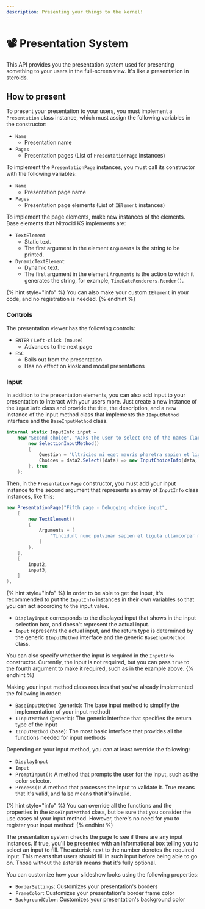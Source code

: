 ```yaml
---
description: Presenting your things to the kernel!
---
```


# 📽️ Presentation System

This API provides you the presentation system used for presenting something to your users in the full-screen view. It's like a presentation in steroids.

## How to present

To present your presentation to your users, you must implement a `Presentation` class instance, which must assign the following variables in the constructor:

* `Name`
  * Presentation name
* `Pages`
  * Presentation pages (List of `PresentationPage` instances)

To implement the `PresentationPage` instances, you must call its constructor with the following variables:

* `Name`
  * Presentation page name
* `Pages`
  * Presentation page elements (List of `IElement` instances)

To implement the page elements, make new instances of the elements. Base elements that Nitrocid KS implements are:

* `TextElement`
  * Static text.
  * The first argument in the element `Arguments` is the string to be printed.
* `DynamicTextElement`
  * Dynamic text.
  * The first argument in the element `Arguments` is the action to which it generates the string, for example, `TimeDateRenderers.Render()`.

{% hint style="info" %}
You can also make your custom `IElement` in your code, and no registration is needed.
{% endhint %}

### Controls

The presentation viewer has the following controls:

* `ENTER` / `Left-click (mouse)`
  * Advances to the next page
* `ESC`
  * Bails out from the presentation
  * Has no effect on kiosk and modal presentations

### Input

In addition to the presentation elements, you can also add input to your presentation to interact with your users more. Just create a new instance of the `InputInfo` class and provide the title, the description, and a new instance of the input method class that implements the `IInputMethod` interface and the `BaseInputMethod` class.

```csharp
internal static InputInfo input =
    new("Second choice", "Asks the user to select one of the names (larger)",
        new SelectionInputMethod()
        {
            Question = "Ultricies mi eget mauris pharetra sapien et ligula:",
            Choices = data2.Select((data) => new InputChoiceInfo(data, data)).ToArray()
        }, true
    );
```

Then, in the `PresentationPage` constructor, you must add your input instance to the second argument that represents an array of `InputInfo` class instances, like this:

```csharp
new PresentationPage("Fifth page - Debugging choice input",
    [
        new TextElement()
        {
            Arguments = [
                "Tincidunt nunc pulvinar sapien et ligula ullamcorper malesuada proin."
            ]
        },
    ],
    [
        input2,
        input3,
    ]
),
```

{% hint style="info" %}
In order to be able to get the input, it's recommended to put the `InputInfo` instances in their own variables so that you can act according to the input value.

* `DisplayInput` corresponds to the displayed input that shows in the input selection box, and doesn't represent the actual input.
* `Input` represents the actual input, and the return type is determined by the generic `IInputMethod` interface and the generic `BaseInputMethod` class.

You can also specify whether the input is required in the `InputInfo` constructor. Currently, the input is not required, but you can pass `true` to the fourth argument to make it required, such as in the example above.
{% endhint %}

Making your input method class requires that you've already implemented the following in order:

* `BaseInputMethod` (generic): The base input method to simplify the implementation of your input method)
* `IInputMethod` (generic): The generic interface that specifies the return type of the input
* `IInputMethod` (base): The most basic interface that provides all the functions needed for input methods

Depending on your input method, you can at least override the following:

* `DisplayInput`
* `Input`
* `PromptInput()`: A method that prompts the user for the input, such as the color selector.
* `Process()`: A method that processes the input to validate it. True means that it's valid, and false means that it's invalid.

{% hint style="info" %}
You can override all the functions and the properties in the `BaseInputMethod` class, but be sure that you consider the use cases of your input method. However, there's no need for you to register your input method!
{% endhint %}

The presentation system checks the page to see if there are any input instances. If true, you'll be presented with an informational box telling you to select an input to fill. The asterisk next to the number denotes the required input. This means that users should fill in such input before being able to go on. Those without the asterisk means that it's fully optional.

You can customize how your slideshow looks using the following properties:

* `BorderSettings`: Customizes your presentation's borders
* `FrameColor`: Customizes your presentation's border frame color
* `BackgroundColor`: Customizes your presentation's background color
